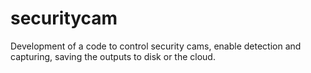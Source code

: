 # securitycam
Development of a code to control security cams, enable detection and capturing, saving the outputs to disk or the cloud.
